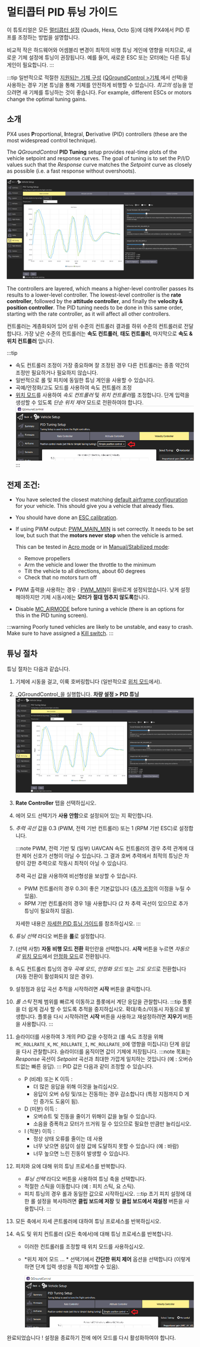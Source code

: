# 멀티콥터 PID 튜닝 가이드

이 튜토리얼은 모든 [멀티콥터 설정](../airframes/airframe_reference.md#copter) (Quads, Hexa, Octo 등)에 대해 PX4에서 PID 루프를 조정하는 방법을 설명합니다.

비교적 작은 하드웨어와 어셈블리 변경이 최적의 비행  튜닝 게인에 영향을 미치므로,  새로운 기체 설정에 튜닝이 권장됩니다. 예를 들어, 새로운 ESC 또는 모터에는 다른 튜닝 게인이 필요합니다.
:::

:::tip
일반적으로 적절한 [지원되는 기체 구성](../airframes/airframe_reference.md#copter) ([QGroundControl >기체 ](../config/airframe.md)에서 선택)을 사용하는 경우 기본 튜닝을 통해 기체를 안전하게 비행할 수 있습니다. _최고의_ 성능을 얻으려면 새 기체를 튜닝하는 것이 좋습니다. For example, different ESCs or motors change the optimal tuning gains.


## 소개

PX4 uses **P**roportional, **I**ntegral, **D**erivative (PID) controllers (these are the most widespread control technique).

The _QGroundControl_ **PID Tuning** setup provides real-time plots of the vehicle setpoint and response curves. The goal of tuning is to set the P/I/D values such that the _Response_ curve matches the _Setpoint_ curve as closely as possible (i.e. a fast response without overshoots).

![QGC Rate Controller Tuning UI](../../assets/mc_pid_tuning/qgc_mc_pid_tuning_rate_controller.png)

The controllers are layered, which means a higher-level controller passes its results to a lower-level controller. The lowest-level controller is the **rate controller**, followed by the **attitude controller**, and finally the **velocity & position controller**. The PID tuning needs to be done in this same order, starting with the rate controller, as it will affect all other controllers.

컨트롤러는 계층화되어 있어 상위 수준의 컨트롤러 결과를 하위 수준의 컨트롤러로 전달합니다. 가장 낮은 수준의 컨트롤러는 **속도 컨트롤러**, **태도 컨트롤러**, 마지막으로 **속도 & 위치 컨트롤러** 입니다.

:::tip
- 속도 컨트롤러 조정이 가장 중요하며 잘 조정된 경우 다른 컨트롤러는 종종 약간의 조정만 필요하거나 필요하지 않습니다.
- 일반적으로 롤 및 피치에 동일한 튜닝 게인을 사용할 수 있습니다.
- 곡예/안정화/고도 모드를 사용하여 속도 컨트롤러 조정
- [위치 모드](../flight_modes/position_mc.md)를 사용하여 *속도 컨트롤러* 및 *위치 컨트롤러*를 조정합니다. 단계 입력을 생성할 수 있도록 *단순 위치 제어* 모드로 전환하여야 합니다. ![QGC PID tuning: Simple control selector](../../assets/mc_pid_tuning/qgc_mc_pid_tuning_simple_control.png)
:::

## 전제 조건:

- You have selected the closest matching [default airframe configuration](../config/airframe.md) for your vehicle. This should give you a vehicle that already flies.
- You should have done an [ESC calibration](../advanced_config/esc_calibration.md).
- If using PWM output: [PWM_MAIN_MIN](../advanced_config/parameter_reference.md#PWM_MAIN_MIN) is set correctly. It needs to be set low, but such that the **motors never stop** when the vehicle is armed.

  This can be tested in [Acro mode](../flight_modes/acro_mc.md) or in [Manual/Stabilized mode](../flight_modes/manual_stabilized_mc.md):
  - Remove propellers
  - Arm the vehicle and lower the throttle to the minimum
  - Tilt the vehicle to all directions, about 60 degrees
  - Check that no motors turn off
- PWM 출력을 사용하는 경우 : [PWM_MIN](../advanced_config/parameter_reference.md#PWM_MIN)이 올바르게 설정되었습니다. 낮게 설정해야하지만 기체 시동시에는 **모터가 절대 멈추지 않도록**합니다.
- Disable [MC_AIRMODE](../advanced_config/parameter_reference.md#MC_AIRMODE) before tuning a vehicle (there is an options for this in the PID tuning screen).

:::warning
Poorly tuned vehicles are likely to be unstable, and easy to crash. Make sure to have assigned a [Kill switch](../config/safety.md#emergency-switches).
:::

## 튜닝 절차

튜닝 절차는 다음과 같습니다.

1. 기체에 시동을 걸고, 이륙 호버링합니다 (일반적으로 [위치 모드](../flight_modes/position_mc.md)에서).
1. _QGroundControl_을 실행합니다. **차량 설정 > PID 튜닝** ![QGC 속도 컨트롤러 튜닝 UI](../../assets/mc_pid_tuning/qgc_mc_pid_tuning_rate_controller.png)
1. **Rate Controller** 탭을 선택하십시오.
1. 에어 모드 선택기가 **사용 안함**으로 설정되어 있는 지 확인합니다.
1. *추력 곡선* 값을 0.3 (PWM, 전력 기반 컨트롤러) 또는 1 (RPM 기반 ESC)로 설정합니다.

   :::note PWM, 전력 기반 및 (일부) UAVCAN 속도 컨트롤러의 경우 추력 관계에 대한 제어 신호가 선형이 아닐 수 있습니다. 그 결과 호버 추력에서 최적의 튜닝은 차량이 강한 추력으로 작동시 최적이 아닐 수 있습니다.

   추력 곡선 값을 사용하여 비선형성을 보상할 수 있습니다.
   - PWM 컨트롤러의 경우 0.3이 좋은 기본값입니다 ([추가 조정](../config_mc/pid_tuning_guide_multicopter.md#thrust-curve)의 이점을 누릴 수 있음).
   - RPM 기반 컨트롤러의 경우 1을 사용합니다 (2 차 추력 곡선이 있으므로 추가 튜닝이 필요하지 않음).

   자세한 내용은 [자세한 PID 튜닝 가이드](../config_mc/pid_tuning_guide_multicopter.md#thrust-curve)를 참조하십시오.
:::
1. *튜닝 선택* 라디오 버튼을 **롤**로 설정합니다.
1. (선택 사항) **자동 비행 모드 전환** 확인란을 선택합니다. **시작** 버튼을 누르면 _자동으로_ [위치 모드](../flight_modes/position_mc.md)에서 [안정화 모드](../flight_modes/manual_stabilized_mc.md)로 전환됩니다.
1. 속도 컨트롤러 튜닝의 경우 *곡예 모드*, *안정화 모드* 또는 *고도 모드*로 전환합니다 (자동 전환이 활성화되지 않은 경우).
1. 설정점과 응답 곡선 추적을 시작하려면 **시작** 버튼을 클릭합니다.
1. *롤 스틱* 전체 범위를 빠르게 이동하고 플롯에서 계단 응답을 관찰합니다. :::tip 플롯을 더 쉽게 검사 할 수 있도록 추적을 중지하십시오. 확대/축소/이동시 자동으로 발생합니다. 플롯을 다시 시작하려면 **시작** 버튼을 사용하고 재설정하려면 **지우기** 버튼을 사용합니다.
:::
1. 슬라이더를 사용하여 3 개의 PID 값을 수정하고 (롤 속도 조정을 위해 `MC_ROLLRATE_K`, `MC_ROLLRATE_I`, `MC_ROLLRATE_D`에 영향을 미칩니다) 단계 응답을 다시 관찰합니다. 슬라이더를 움직이면 값이 기체에 저장됩니다. :::note 목표는 _Response_ 곡선이 _Setpoint_ 곡선과 최대한 가깝게 일치하는 것입니다 (예 : 오버슈트없는 빠른 응답). ::: PID 값은 다음과 같이 조정할 수 있습니다.
   - P (비례) 또는 K 이득 :
     - 더 많은 응답을 위해 이것을 늘리십시오.
     - 응답이 오버 슈팅 및/또는 진동하는 경우 감소합니다 (특정 지점까지 D 게인 증가도 도움이 됨).
   - D (미분) 이득 :
     - 오버슈트 및 진동을 줄이기 위해이 값을 늘릴 수 있습니다.
     - 소음을 증폭하고 모터가 뜨거워 질 수 있으므로 필요한 만큼만 늘리십시오.
   - I (적분) 이득 :
     - 정상 상태 오류를 줄이는 데 사용
     - 너무 낮으면 응답이 설정 값에 도달하지 못할 수 있습니다 (예 : 바람)
     - 너무 높으면 느린 진동이 발생할 수 있습니다.
1. 피치와 요에 대해 위의 튜닝 프로세스를 반복합니다.
   - *튜닝 선택* 라디오 버튼을 사용하여 튜닝 축을 선택합니다.
   - 적절한 스틱을 이동합니다 (예 : 피치 스틱, 요 스틱).
   - 피치 튜닝의 경우 롤과 동일한 값으로 시작하십시오. :::tip 초기 피치 설정에 대한 롤 설정을 복사하려면 **클립 보드에 저장** 및 **클립 보드에서 재설정** 버튼을 사용합니다.
:::
1. 모든 축에서 자세 콘트롤러에 대하여 튜닝 프로세스를 반복하십시오.
1. 속도 및 위치 컨트롤러 (모든 축에서)에 대해 튜닝 프로세스를 반복합니다.
   - 이러한 컨트롤러를 조정할 때 위치 모드를 사용하십시오.
   - *위치 제어 모드 ... * 선택기에서 **간단한 위치 제어** 옵션을 선택합니다 (이렇게하면 단계 입력 생성을 직접 제어할 수 있음).

     ![QGC PID 튜닝 : 간단한 제어 선택기](../../assets/mc_pid_tuning/qgc_mc_pid_tuning_simple_control.png)

완료되었습니다 ! 설정을 종료하기 전에 에어 모드를 다시 활성화하여야 합니다.
